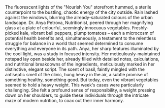 The fluorescent lights of the "Nourish You" storefront hummed, a sterile counterpoint to the bustling, chaotic energy of the city outside.  Rain lashed against the windows, blurring the already-saturated colours of the urban landscape.  Dr.  Anya Petrova, Nutritionist, peered through her magnifying glass at a plate of colourful, seemingly innocuous vegetables.  Freshly-picked kale, vibrant bell peppers, plump tomatoes – each a microcosm of potential health benefits and, simultaneously, a testament to the relentless struggle for balance in a world that seemed determined to consume everything and everyone in its path.  Anya, her sharp features illuminated by the cool light, was a study in focused intensity.  Her meticulously-maintained notepad lay open beside her, already filled with detailed notes, calculations, and nutritional breakdowns of the ingredients, meticulously marked in her distinctive, elegant script.  The scent of basil, faintly mingled with the antiseptic smell of the clinic, hung heavy in the air, a subtle promise of something healthy, something good. But today, even the vibrant vegetables seemed to hold a heavy weight. This week's cases were particularly challenging.  She felt a profound sense of responsibility, a weight pressing down on her shoulders, to guide these individuals through the intricate maze of modern nutrition, to coax out their inner harmony.
